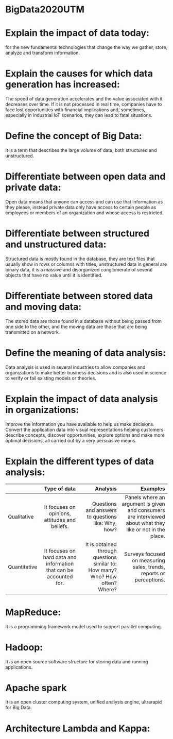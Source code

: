 # **BigData2020UTM**

# Explain the impact of data today:
for the new fundamental technologies that change the way we gather, store, analyze and transform information.

# Explain the causes for which data generation has increased:
The speed of data generation accelerates and the value associated with it decreases over time. If it is not processed in real time, companies have to face lost opportunities with financial implications and, sometimes, especially in industrial IoT scenarios, they can lead to fatal situations.

# Define the concept of Big Data:
It is a term that describes the large volume of data, both structured and unstructured.

# Differentiate between open data and private data:
Open data means that anyone can access and can use that information as they please, instead private data only have access to certain people as employees or members of an organization and whose access is restricted.

# Differentiate between structured and unstructured data:
Structured data is mostly found in the database, they are text files that usually show in rows or columns with titles, unstructured data in general are binary data, it is a massive and disorganized conglomerate of several objects that have no value until it is identified.

# Differentiate between stored data and moving data:
The stored data are those found in a database without being passed from one side to the other, and the moving data are those that are being transmitted on a network.

# Define the meaning of data analysis:
Data analysis is used in several industries to allow companies and organizations to make better business decisions and is also used in science to verify or fail existing models or theories.

# Explain the impact of data analysis in organizations:
Improve the information you have available to help us make decisions. Convert the application data into visual representations helping customers describe concepts, discover opportunities, explore options and make more optimal decisions, all carried out by a very persuasive means.

# Explain the different types of data analysis:
|               |Type of data|Analysis|Examples|
| ------------- |:-------------:| ---------:| -------------:|
|Qualitative|It focuses on opinions, attitudes and beliefs.|Questions and answers to questions like: Why, how?|Panels where an argument is given and consumers are interviewed about what they like or not in the place.            
|Quantitative|It focuses on hard data and information that can be accounted for.|It is obtained through questions similar to: How many? Who? How often? Where?|Surveys focused on measuring sales, trends, reports or perceptions.|

# MapReduce:
It is a programming framework model used to support parallel computing.

# Hadoop:
It is an open source software structure for storing data and running applications.

# Apache spark
It is an open cluster computing system, unified analysis engine, ultrarapid for Big Data.

# Architecture Lambda and Kappa:

